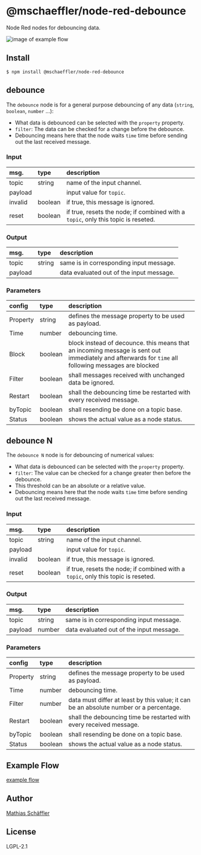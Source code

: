 # @mschaeffler/node-red-debounce

Node Red nodes for debouncing data.

![image of example flow](https://github.com/m-schaeffler/node-red-my-nodes/raw/main/node-red-debounce/examples/debounce.png)

## Install

```
$ npm install @mschaeffler/node-red-debounce
```

## debounce

The `debounce` node is for a general purpose debouncing of any data (`string`, `boolean`, `number` ...):

- What data is debounced can be selected with the `property` property.
- `filter`: The data can be checked for a change before the debounce.
- Debouncing means here that the node waits `time` time before sending out the last received message.

### Input

|msg.    | type   | description                       |
|:-------|:-------|:----------------------------------|
|topic   | string | name of the input channel. |
|payload |        | input value for `topic`. |
|invalid |boolean | if true, this message is ignored. |
|reset   |boolean | if true, resets the node; if combined with a `topic`, only this topic is reseted.|

### Output

|msg.    | type   | description                       |
|:-------|:-------|:----------------------------------|
|topic   | string | same is in corresponding input message.|
|payload |        | data evaluated out of the input message.|

### Parameters

|config| type   | description                       |
|:-----|:-------|:----------------------------------|
|Property| string | defines the message property to be used as payload.|
|Time    | number | debouncing time.|
|Block   |boolean | block instead of decounce. this means that an incoming message is sent out immediately and afterwards for <code>time</code> all following messages are blocked|
|Filter  |boolean | shall messages received with unchanged data be ignored.|
|Restart |boolean | shall the debouncing time be restarted with every received message.|
|byTopic |boolean | shall resending be done on a topic base.|
|Status  |boolean |shows the actual value as a node status.|

## debounce N

The `debounce N` node is for debouncing of numerical values:

- What data is debounced can be selected with the `property` property.
- `filter`: The value can be checked for a change greater then before the debounce.
- This threshold can be an absolute or a relative value.
- Debouncing means here that the node waits `time` time before sending out the last received message.

### Input

|msg.    | type   | description                       |
|:-------|:-------|:----------------------------------|
|topic   | string | name of the input channel. |
|payload |        | input value for `topic`. |
|invalid |boolean | if true, this message is ignored. |
|reset   |boolean | if true, resets the node; if combined with a `topic`, only this topic is reseted.|

### Output

|msg.    | type   | description                       |
|:-------|:-------|:----------------------------------|
|topic   | string | same is in corresponding input message.|
|payload | number | data evaluated out of the input message.|

### Parameters

|config| type   | description                       |
|:-----|:-------|:----------------------------------|
|Property| string | defines the message property to be used as payload.|
|Time    | number | debouncing time.|
|Filter  | number | data must differ at least by this value; it can be an absolute number or a percentage.|
|Restart |boolean | shall the debouncing time be restarted with every received message.|
|byTopic |boolean | shall resending be done on a topic base.|
|Status  |boolean | shows the actual value as a node status.|

## Example Flow

[example flow](https://github.com/m-schaeffler/node-red-my-nodes/raw/main/node-red-debounce/examples/debounce.json)

## Author

[Mathias Schäffler](https://github.com/m-schaeffler)

## License

LGPL-2.1
